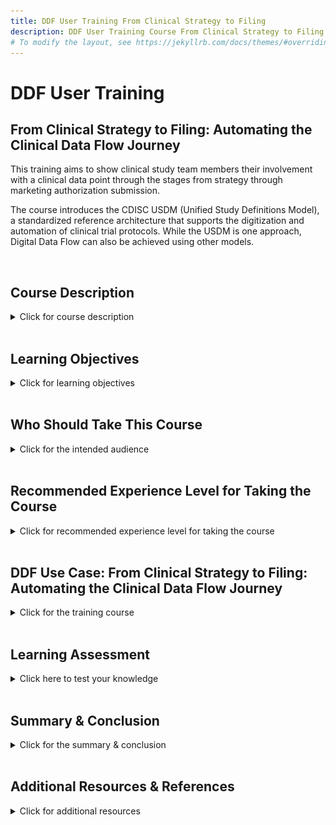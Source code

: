 ```yaml
---
title: DDF User Training From Clinical Strategy to Filing
description: DDF User Training Course From Clinical Strategy to Filing
# To modify the layout, see https://jekyllrb.com/docs/themes/#overriding-theme-defaults
---
```

# DDF User Training
## From Clinical Strategy to Filing: Automating the Clinical Data Flow Journey

<p>This training aims to show clinical study team members their involvement with a clinical data point through the stages from strategy through marketing authorization submission.</p> 
<p></p>
<p>
The course introduces the CDISC USDM (Unified Study Definitions Model), a standardized reference architecture that supports the digitization and automation of clinical trial protocols.  While the USDM is one approach, Digital Data Flow can also be achieved using other models. </p>
<br>

## **Course Description**
<details>
<summary>Click for course description</summary>
<p></p>
In this training course, you’ll see how a clinical data point moves from strategy through to marketing authorization submission —and how every contributor plays a key role in that end-to-end journey. 
<p></p>
The video and downloadable schematic shows the full vision of DDF, highlighting the interdependencies on other roles as we move from clinician portfolio building to submission writing, and how each step is related. 
<p></p> 
</details>

<br>

## **Learning Objectives**
<details>
<summary>Click for learning objectives</summary>
<p></p>
By the end of this course, learners will be able to:  
<p></p>
- Describe the key stages of the DDF process, from study strategy to marketing authorization submission. 
<p></p>
- Identify the roles involved and interdependencies from portfolio building and writing for submission within the DDF framework. 
<p></p>
- Trace the flow of a clinical data point) through the end-to-end process. 
<p></p>
- Identify where to access additional training and resources for deeper learning.
<p></p> 
</details>

<br>

## **Who Should Take This Course**
<details>
<summary>Click for the intended audience</summary>
<p></p>
This course is designed for anyone involved in the clinical data lifecycle, especially those who contribute to or rely on the Digital Data Flow. 
<p></p>
Whether you're a clinician building a study portfolio, writing content for a marketing authorization submission, supporting data standards, or part of the data transformation and delivery process, this training will help you see how your work connects to the bigger picture. 
<p></p>
It’s ideal for roles across: 
<p></p>
  - Clinical content development 
<p></p>
  - Data standards and governance 
<p></p>
  - Study setup and design 
<p></p>
  - Data transformation and delivery 
<p></p>
  - Regulatory and marketing authorization submission teams 
<p></p> 
Even if you're not hands-on with data every day, understanding how it flows digitally can help you collaborate better cross-functionally and add more value to the process. 
<p></p> 
</details>

<br>

## **Recommended Experience Level for Taking the Course**
<details>
<summary>Click for recommended experience level for taking the course</summary>
<p></p>
Before taking this course, learners should have:  
<p></p>
- A basic understanding of clinical trial processes (e.g., study design, data collection, and marketing authorization submission workflows)
<p></p>
- Familiarity with roles such as clinical strategic lead, clinical scientist, medical scientist, medical monitor, medical writer, study designer/builder, data manager, clinical data programmer, statistician, statistical programmer or regulatory strategist, or safety lead.
<p></p>
- A general awareness of clinical data standards (e.g., CDISC, SDTM) is helpful but not required. 
<p></p>
- No technical background needed—this course focuses on concepts and connections, not programming.
<p></p>
<p></p>
Here are some reference videos to learn about DDF.
<p></p> 
-- General Information: <a href="https://youtu.be/082onW7jhe4?si=AuhR3Z22Kc-qQjKa">Digital Data Flow Initiative</a>
<p></p> 
-- USDM Information: <a href="https://youtu.be/C2g7OZEgyjY?si=zfJree-OWMxDrLUm">DDF: Unified Study DEfinitions Model (USDM) Overview</a>
<p></p> 
-- SDR Information: <a href="https://youtu.be/z-_XPnP0U0k?si=M95kQzbRB362qDQs">DDF: Study Definitions Repository (SDR) Reference Implementation Overview</a>
<p></p> 
-- Biomedical Concepts Information: <a href="https://www.youtube.com/watch?v=0tGpj8g5gxY">DDF: Supporting Automation of Case Report Forms Using Biomedical Concepts</a>
<p></p> 
-- Timepoints Information: <a href="https://www.youtube.com/watch?v=M6XT3WrxkVc">DDF: TimePoints - Support Protocol Digitization with Complex Timing Components</a>
<p></p> 
-- Benefits Information: <a href="https://youtu.be/Otg0d2385is?si=8UPm4uPSbQuKN3C0">DDF: Benefits of Digital Data Flow (DDF)</a>
<p></p> 
</details>

<br>

## **DDF Use Case: From Clinical Strategy to Filing: Automating the Clinical Data Flow Journey**
<details>
<summary>Click for the training course</summary>
<p></p> 
<a href="">
<img src="media\images\Training_DataPoints.png"></a>
<p></p>
</details>

<br>

## **Learning Assessment**
<details>
<summary>Click here to test your knowledge</summary>
<p></p>
<p></p> 
</details>

<br>

## **Summary & Conclusion**
<details>
<summary>Click for the summary & conclusion</summary>
<p></p>
You've just completed the training From Clinical Strategy to Filing: Automating the Clinical Data Flow Journey. 
<p></p>
We walked through each key stage, including clinician portfolio building and marketing authorization submission writing.   
<p></p>
You saw how a data point, like a demographic field, flows through various functions—connecting people, processes, systems, and deliverables moving away from the document paradigm, as documents are auto-created from digital data (single source of truth). 
<p></p>
We emphasized the importance of collaboration over working in silos, and how every role plays a part in the bigger picture. With tools like the flow diagram and the USDM structure, you now have a clearer understanding of how data move with purpose and consistency. 
<p></p>
If you’d like to go deeper, additional training and resources are available to build on what you’ve learned.  
<p></p>
Thank you for joining us—and remember: your piece of the puzzle helps power the entire flow. 
<p></p> 
</details>

<br>

## **Additional Resources & References**
<details>
<summary>Click for additional resources</summary>
<p></p>
If you’d like to go deeper, additional training and resources are available to build on what you’ve learned.
<p></p>
Please feel free to download the following references.
<p></p> 
<a target="_blank" href="https://transcelerate.github.io/ddf-home/documents/training/Interactions_w_Clinical_Data_Points.pdf">- Interactions with Clinical Data Points map</a>
<p></p> 
<a target="_blank" href="https://transcelerate.github.io/ddf-home/documents/DDF Persona Infographic 2024.pdf">- DDF Persona Infographic</a>
<p></p> 
</details>
